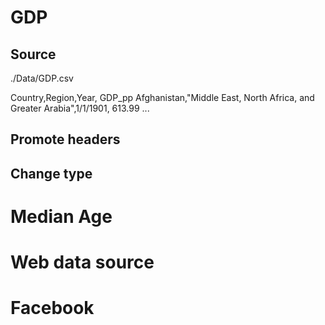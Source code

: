 # GDP

## Source

./Data/GDP.csv

Country,Region,Year, GDP_pp
Afghanistan,"Middle East, North Africa, and Greater Arabia",1/1/1901, 613.99
...

## Promote headers

## Change type

# Median Age

# Web data source

# Facebook


